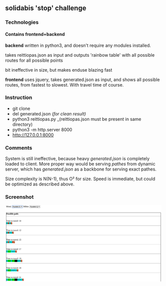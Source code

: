 ## solidabis 'stop' challenge
### Technologies

#### Contains frontend+backend

**backend** written in python3, and doesn't require any modules installed.

takes reittiopas.json as input and outputs 'rainbow table' with all possible routes for all possible points

bit ineffective in size, but makes enduse blazing fast

**frontend** uses jquery, takes generated.json as input, and shows all possible routes, from fastest to slowest. With travel time of course.

### Instruction

+ git clone
+ del generated.json _(for clean result)_
+ python3 reittiopas.py _(reittiopas.json must be present in same directory)
+ python3 -m http.server 8000
+ http://127.0.0.1:8000 

### Comments
System is still ineffective, because heavy _generated.json_ is completely loaded to client.
More proper way would be serving _pathes_ from dynamic server, which has _generated.json_ as a backbone for serving exact pathes.

Size complexity is N(N-1), thus O² for size.
Speed is immediate, but could be optimized as described above.

### Screenshot

![screenshot](https://github.com/sginne/solidabis/blob/master/screenshot.png)